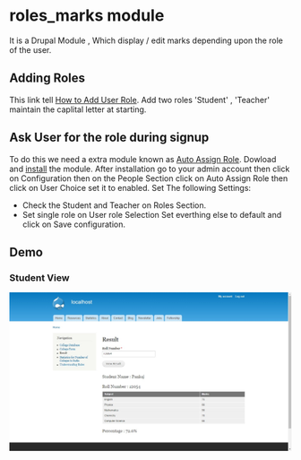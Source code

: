 # roles_marks module
It is a Drupal Module , Which display / edit marks depending upon the role of the user.

## Adding Roles
This link tell [How to Add User Role](https://www.drupal.org/docs/7/managing-users/user-roles).
Add two roles 'Student' , 'Teacher' maintain the caplital letter at starting.

## Ask User for the role during signup
To do this we need a extra module known as [Auto Assign Role](https://www.drupal.org/project/autoassignrole).
Dowload and [install](https://www.inmotionhosting.com/support/edu/drupal-7/intro-to-modules/how-to-upload-a-new-module-to-drupal) the module.
After installation go to your admin account then click on Configuration then on the People Section click on Auto Assign Role then click on User Choice set it to enabled.
Set The following Settings:
- Check the Student and Teacher on Roles Section.
- Set single role on User role Selection
Set everthing else to default and click on Save configuration.

## Demo
### Student View
![Student Demo](demo/student.jpg)
